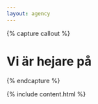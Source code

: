 ```yaml
---
layout: agency
---
```



{% capture callout %}

# Vi är hejare på <em></em>

{% endcapture %}

{% include content.html %}